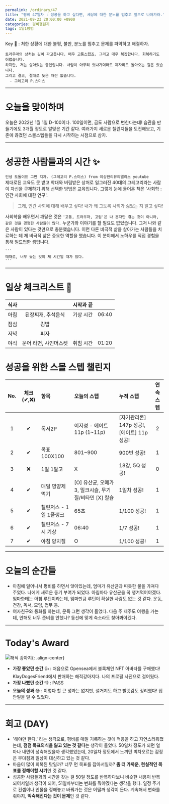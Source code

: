 ```yaml
---
permalink: /ordinary/47
title: "평비 47일차 : 성공을 하고 싶다면, 세상에 대한 분노를 멈추고 앞으로 나아가라."
date: 2021-09-23 20:00:00 +0900
categories: 평비챌린지
tags: 1일1평범
---  
```

Key 🔑 : 처한 상황에 대한 불평, 불만, 분노를 멈추고 문제를 파악하고 해결하자.
```
트라우마의 상처는 깊이 파고듭니다. 매우 고통스럽죠. 그리고 매우 복잡합니다. 회복하기도 어렵습니다.
하지만, 저는 살아있는 증인입니다. 사람이 아무리 엇나가더라도 제자리도 돌아오는 길은 있습니다.
그리고 결코, 절대로 늦은 때란 없습니다.
  - 그레고리 P.스미스
```

---
# 오늘을 맞이하며
오늘은 2022년 1월 1일 D-100이다. 100일이면, 곰도 사람으로 변한다는데! 습관을 만들기에도 3개월 정도로 알맞은 기간 같다. 여러가지 새로운 챌린지들을 도전해보고, 기존에 끊겼던 스몰스텝들을 다시 시작하는 시점으로 삼자. 

---
# 성공한 사람들과의 시간 ✨
`인생 도돌이표 그만 치자. (그레고리 P.스미스) from 이상한리뷰의앨리스 youtube`  
제대로된 교육도 못 받고 학대와 버림받은 상처로 일그러진 40대의 그레고리라는 사람이 자신을 구제하기 위해 선택한 방법은 교육입니다. 그렇게 눈에 들어온 책은 '사회학 : 인간 사회에 대한 연구'.
> 그래, 인간 사회에 대해 배우고 싶다! 내가 왜 그토록 사회가 싫었는 지 알고 싶다!  

사회학을 배우면서 깨달은 것은 `'고통, 트라우마, 고립'은 나 혼자만 겪는 것이 아니라, 같은 것을 경험한 사람들이 많다.` 누군가와 이야기를 할 필요도 없었습니다. 그저 나와 같은 사람이 있다는 것만으로 충분했습니다. 이런 다른 비극적 삶을 살아가는 사람들을 치료하는 데 제 비극적 삶은 중요한 역할을 했습니다. 이 분야에서 노하우를 직접 경험을 통해 빌드업한 셈입니다.  

    ```
    때때로, 너무 늦는 것이 제 시간일 때가 있다.
    ```

---
# 일상 체크리스트 📃

| 식사 |  | 시작과 끝 |  |
|:----:|:----:|:----:|:----:|
| 아침 | 된장찌개, 추석음식 | 기상 시간 | 06:40 |
| 점심 | 김밥 |  |  |
| 저녁 | 피자 |  |  |
| 야식 | 문어 라면, 샤인머스켓 | 취침 시간 | 01:20 |

# 성공을 위한 스몰 스텝 챌린지

| No. | 체크(✔,❌) | 항목 | 오늘의 스텝 | 누적 스텝 | 연속 스텝 |
|:----:|:----:|:----|:----|:----|:----:|
| 1 | ✔ | 독서2P | 이지성 - 에이트 11p (1~11p) | [자기관리론] 147p 성공!, [에이트] 11p 성공! | 2 |
| 2 | ✔ | 목표 100X100 | 801~900 | 900번 성공! | 1 |
| 3 | ❌ | 1일 1알고 | X | 18강, 5Q 성공! | 0 |
| 4 | ✔ | 매일 영양제 먹기 | [O] 유산균, 오메가3, 밀크시슬, 무기질/비타민 [X] 칼슘 | 1일차 성공! | 1 |
| 5 | ✔ | 챌린저스 - 1일 1플랭크 | 65초 | 1/100 성공! | 1 |
| 6 | ✔ | 챌린저스 - 7시 기상 | 06:40 | 1/7 성공! | 1 |
| 7 | ✔ | 아침 양치질 | O | 1/100 성공! | 1 |

---
# 오늘의 순간들 
- 아침에 일어나서 평비를 하면서 앉아있는데, 엄마가 유산균과 따듯한 물을 가져다 주었다. 나에게 새로운 동기 부여가 되었다. 아침마다 유산균을 꼭 챙겨먹어야겠다. 엄마한테는 아침 루틴이라는데, 엄마만큼 루틴이 확실한 사람도 없는 것 같다. 운동, 건강, 독서, 모임, 업무 등.  
- 여자친구와 통화를 하는데, 문득 그런 생각이 들었다. 다음 주 제주도 여행을 가는데, 안해도 너무 준비를 안했나? 동선에 맞게 숙소라도 찾아봐야겠다. 

---
# Today's Award
![해적 강아지][KDF]{: .align-center}
- **가장 좋았던 순간** 👍 : 처음으로 Opensea에서 블록체인 NFT 아바타를 구매했다! KlayDogesFriend에서 판매하는 해적강아지다. 나의 프로필 사진으로 걸어뒀다.   
- **가장 나빴던 순간** 👎 : PASS
- **오늘의 성과** 😎 : 이렇다 할 큰 성과는 없지만, 설거지도 하고 빨랫감도 정리했다! 집안일을 덜 수 있었다.  

---
# 회고 (DAY)
- '해야만 한다.' 라는 생각으로, 평비를 매일 기록하는 것에 적응을 하고 자연스러워졌는데, **점점 목표의식을 잃고 있는 것 같다**는 생각이 들었다. 50일차 정도가 되면 얼마나 내면이 성숙해있을까 생각했었는데, 20일차 정도에서 느끼던 벅차오르는 감정은 무뎌짐과 일상이 대신하고 있는 것 같다.  
- 마음이 많이 회복된 탓일까? 너무 먼 목표를 잡아서일까? **좀 더 가까운, 현실적인 목표를 정해야할 시기**인 것 같다.  
- 성공한 사람들과의 시간을 갖는 걸 50일 정도를 반복하다보니 비슷한 내용이 반복되어서일까 생각이 되어, 51일차부터는 변화를 줘야겠다는 생각을 했다. 일정 주기로 컨셉이나 인물을 정해놓고 바꿔가는 것은 어떨까 생각이 든다. 계속해서 변화를 줘야지, **익숙해진다는 것이 문제**인 것 같다.

[KDF]: ../../assets/images/KlayDogesFriend.png